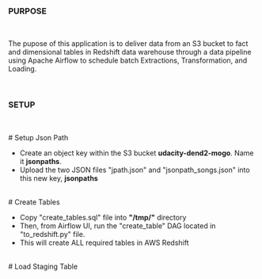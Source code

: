 <h3>PURPOSE</h3>
<br>
<p>
The pupose of this application is to deliver data from an S3 bucket to fact and dimensional tables
in Redshift data warehouse through a data pipeline using Apache Airflow to schedule batch Extractions,
Transformation, and Loading.
</p>
<br>

<h3>SETUP</h3>
<br>
<p>
# Setup Json Path
<ul>
    <li>
    Create an object key within the S3 bucket <strong>udacity-dend2-mogo</strong>. Name it 
    <strong>jsonpaths</strong>.
    </li>
    <li>
    Upload the two JSON files "jpath.json" and "jsonpath_songs.json" into this new key,
    <strong>jsonpaths</strong>
    </li>
</ul>
<br>
# Create Tables
<ul>
    <li>
    Copy "create_tables.sql" file into <strong>"/tmp/"</strong> directory
    </li>
    <li>
    Then, from Airflow UI, run the "create_table" DAG located in "to_redshift.py" file.
    </li>
    <li>
    This will create ALL required tables in AWS Redshift
    </li>
</ul>
<br>
# Load Staging Table
</p>
